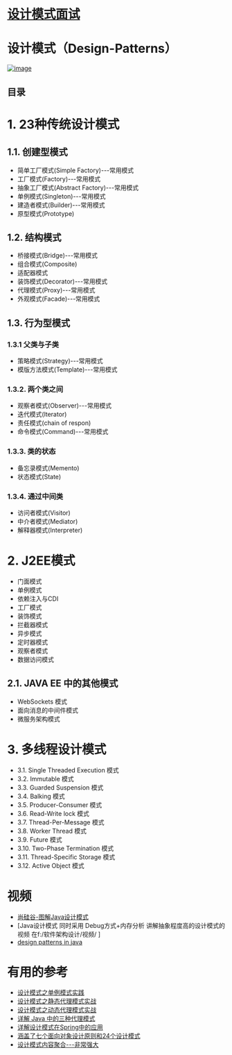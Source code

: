 # [设计模式面试](https://github.com/stevenli91748/Design-Patterns/blob/master/Interview/README.md)


# 设计模式（Design-Patterns）

<a href="https://ibb.co/4THfVSp"><img src="https://i.ibb.co/R0qSD6c/image.jpg" alt="image" border="0"></a>

目录
----

# 1.  23种传统设计模式

## 1.1.  创建型模式
 * 简单工厂模式(Simple Factory)---常用模式
 * 工厂模式(Factory)---常用模式
 * 抽象工厂模式(Abstract Factory)---常用模式
 * 单例模式(Singleton)---常用模式
 * 建造者模式(Builder)---常用模式
 * 原型模式(Prototype)

## 1.2.  结构模式    
 * 桥接模式(Bridge)---常用模式
 * 组合模式(Composite)
 * 适配器模式
 * 装饰模式(Decorator)---常用模式
 * 代理模式(Proxy)---常用模式
 * 外观模式(Facade)---常用模式
      
## 1.3.  行为型模式

### 1.3.1  父类与子类

 * 策略模式(Strategy)---常用模式
 * 模版方法模式(Template)---常用模式
      
### 1.3.2.   两个类之间

 * 观察者模式(Observer)---常用模式
 * 迭代模式(lterator)
 * 责任模式(chain of respon)
 * 命令模式(Command)---常用模式
                
### 1.3.3.  类的状态

 * 备忘录模式(Memento)
 * 状态模式(State)
     
### 1.3.4.  通过中间类

 * 访问者模式(Visitor)
 * 中介者模式(Mediator)
 * 解释器模式(Interpreter)
    
# 2.  J2EE模式

 * 门面模式
 * 单例模式
 * 依赖注入与CDI
 * 工厂模式
 * 装饰模式
 * 拦截器模式
 * 异步模式
 * 定时器模式
 * 观察者模式
 * 数据访问模式
 
 ## 2.1.  JAVA EE 中的其他模式
  
  * WebSockets 模式
  * 面向消息的中间件模式
  * 微服务架构模式
 

# 3.  多线程设计模式

*  3.1.  Single Threaded Execution 模式
*  3.2.  Immutable 模式
*  3.3.  Guarded Suspension 模式
*  3.4.  Balking 模式
*  3.5.  Producer-Consumer 模式
*  3.6.  Read-Write lock 模式
*  3.7.  Thread-Per-Message 模式
*  3.8.  Worker Thread 模式
*  3.9.  Future 模式
*  3.10. Two-Phase Termination 模式
*  3.11. Thread-Specific Storage 模式
*  3.12. Active Object 模式

# 视频

* [尚硅谷-图解Java设计模式](https://www.bilibili.com/video/av58042929?from=search&seid=8766917260672308065)
* [Java设计模式 同时采用  Debug方式+内存分析 讲解抽象程度高的设计模式的视频  在f:/软件架构设计/视频/    ]
* [design patterns in java](https://www.youtube.com/watch?v=3_PUDwN01BQ&list=PLgzDdh90-m_S6ABC43AJ-q4t1LsYxdPAn)

# 有用的参考

* [设计模式之单例模式实践](https://mp.weixin.qq.com/s/iOvBuv2yFb8Jyw_6WRWpsA)
* [设计模式之静态代理模式实战](https://mp.weixin.qq.com/s/bXeP_9MfztebxEJaH_pDww)
* [设计模式之动态代理模式实战](https://mp.weixin.qq.com/s/DURtDQVKgHXOprM5Lr1QXA)
* [详解 Java 中的三种代理模式](https://mp.weixin.qq.com/s/nBmbNP2mR7ei-lDsuOxjWg)
* [详解设计模式在Spring中的应用](https://blog.csdn.net/Y0Q2T57s/article/details/87899161)
* [涵盖了七个面向对象设计原则和24个设计模式](https://quanke.gitbooks.io/design-pattern-java/content/)
* [设计模式内容聚合---非常强大](https://mp.weixin.qq.com/s?__biz=MzI4Njc5NjM1NQ==&mid=2247488811&idx=4&sn=ec20f59a5b67a59d98d221bd20d78448&chksm=ebd62a07dca1a31188dafea0e6984b4883fa972a32ff31da2df6f52fcc73b56c6c9454751d73&scene=21)



